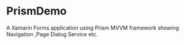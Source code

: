 # PrismDemo
A Xamarin Forms application using Prism MVVM framework showing Navigation ,Page Dialog Service etc. 

